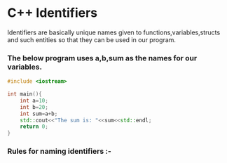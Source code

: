 # C++ Identifiers

Identifiers are basically unique names given to functions,variables,structs and such entities so that they can be used in our program.

### The below program uses a,b,sum as the names for our variables.

``` cpp
#include <iostream>

int main(){
    int a=10;
    int b=20;
    int sum=a+b;
    std::cout<<"The sum is: "<<sum<<std::endl;
    return 0;
}
```

### Rules for naming identifiers :-



